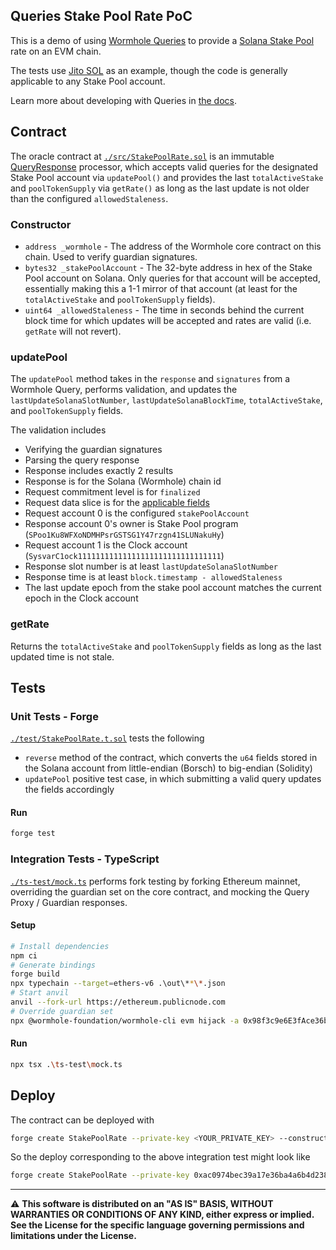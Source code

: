 ## Queries Stake Pool Rate PoC

This is a demo of using [Wormhole Queries](https://wormhole.com/queries/) to provide a [Solana Stake Pool](https://spl.solana.com/stake-pool) rate on an EVM chain.

The tests use [Jito SOL](https://www.jito.network/) as an example, though the code is generally applicable to any Stake Pool account.

Learn more about developing with Queries in [the docs](https://docs.wormhole.com/wormhole/queries/getting-started).

## Contract

The oracle contract at [`./src/StakePoolRate.sol`](./src/StakePoolRate.sol) is an immutable [QueryResponse](https://github.com/wormhole-foundation/wormhole/blob/main/ethereum/contracts/query/QueryResponse.sol) processor, which accepts valid queries for the designated Stake Pool account via `updatePool()` and provides the last `totalActiveStake` and `poolTokenSupply` via `getRate()` as long as the last update is not older than the configured `allowedStaleness`.

### Constructor

- `address _wormhole` - The address of the Wormhole core contract on this chain. Used to verify guardian signatures.
- `bytes32 _stakePoolAccount` - The 32-byte address in hex of the Stake Pool account on Solana. Only queries for that account will be accepted, essentially making this a 1-1 mirror of that account (at least for the `totalActiveStake` and `poolTokenSupply` fields).
- `uint64 _allowedStaleness` - The time in seconds behind the current block time for which updates will be accepted and rates are valid (i.e. `getRate` will not revert).

### updatePool

The `updatePool` method takes in the `response` and `signatures` from a Wormhole Query, performs validation, and updates the `lastUpdateSolanaSlotNumber`, `lastUpdateSolanaBlockTime`, `totalActiveStake`, and `poolTokenSupply` fields.

The validation includes

- Verifying the guardian signatures
- Parsing the query response
- Response includes exactly 2 results
- Response is for the Solana (Wormhole) chain id
- Request commitment level is for `finalized`
- Request data slice is for the [applicable fields](https://github.com/solana-labs/solana-program-library/blob/b7dd8fee93815b486fce98d3d43d1d0934980226/stake-pool/program/src/state.rs#L87-L94)
- Request account 0 is the configured `stakePoolAccount`
- Response account 0's owner is Stake Pool program (`SPoo1Ku8WFXoNDMHPsrGSTSG1Y47rzgn41SLUNakuHy`)
- Request account 1 is the Clock account (`SysvarC1ock11111111111111111111111111111111`)
- Response slot number is at least `lastUpdateSolanaSlotNumber`
- Response time is at least `block.timestamp - allowedStaleness`
- The last update epoch from the stake pool account matches the current epoch in the Clock account

### getRate

Returns the `totalActiveStake` and `poolTokenSupply` fields as long as the last updated time is not stale.

## Tests

### Unit Tests - Forge

[`./test/StakePoolRate.t.sol`](./test/StakePoolRate.t.sol) tests the following

- `reverse` method of the contract, which converts the `u64` fields stored in the Solana account from little-endian (Borsch) to big-endian (Solidity)
- `updatePool` positive test case, in which submitting a valid query updates the fields accordingly

#### Run

```bash
forge test
```

### Integration Tests - TypeScript

[`./ts-test/mock.ts`](./ts-test/mock.ts) performs fork testing by forking Ethereum mainnet, overriding the guardian set on the core contract, and mocking the Query Proxy / Guardian responses.

#### Setup

```bash
# Install dependencies
npm ci
# Generate bindings
forge build
npx typechain --target=ethers-v6 .\out\**\*.json
# Start anvil
anvil --fork-url https://ethereum.publicnode.com
# Override guardian set
npx @wormhole-foundation/wormhole-cli evm hijack -a 0x98f3c9e6E3fAce36bAAd05FE09d375Ef1464288B -g 0xbeFA429d57cD18b7F8A4d91A2da9AB4AF05d0FBe
```

#### Run

```bash
npx tsx .\ts-test\mock.ts
```

## Deploy

The contract can be deployed with

```bash
forge create StakePoolRate --private-key <YOUR_PRIVATE_KEY> --constructor-args <WORMHOLE_CORE_BRIDGE_ADDRESS> <STAKE_POOL_ADDRESS_HEX> <ALLOWED_STALENESS>
```

So the deploy corresponding to the above integration test might look like

```bash
forge create StakePoolRate --private-key 0xac0974bec39a17e36ba4a6b4d238ff944bacb478cbed5efcae784d7bf4f2ff80 --constructor-args 0x98f3c9e6E3fAce36bAAd05FE09d375Ef1464288B 0x048a3e08c3b495be17f45427d89bec5b80c7e2695c1864d76743db39bed346d6 21600
```

---

⚠ **This software is distributed on an "AS IS" BASIS, WITHOUT WARRANTIES OR CONDITIONS OF ANY KIND, either express or
implied. See the License for the specific language governing permissions and limitations under the License.**

